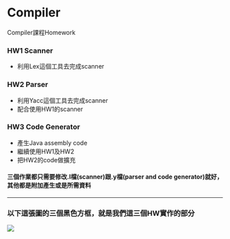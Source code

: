 # Compiler
Compiler課程Homework  

### HW1 Scanner
* 利用Lex這個工具去完成scanner

### HW2 Parser
* 利用Yacc這個工具去完成scanner
* 配合使用HW1的scanner

### HW3 Code Generator
* 產生Java assembly code
* 繼續使用HW1及HW2
* 把HW2的code做擴充

#### 三個作業都只需要修改.l檔(scanner)跟.y檔(parser and code generator)就好，其他都是附加產生或是所需資料

---
### 以下這張圖的三個黑色方框，就是我們這三個HW實作的部分
![](https://i.imgur.com/uV1xAiv.png)
